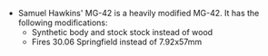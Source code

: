 - Samuel Hawkins' MG-42 is a heavily modified MG-42. It has the following modifications:
	- Synthetic body and stock stock instead of wood
	- Fires 30.06 Springfield instead of 7.92x57mm